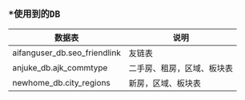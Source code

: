 ## `*使用到的DB`
| 数据表 | 说明 |
| ------ | ------ |
| aifanguser_db.seo_friendlink | 友链表 |
| anjuke_db.ajk_commtype | 二手房、租房，区域、板块表 |  
| newhome_db.city_regions | 新房，区域、板块表 | 
